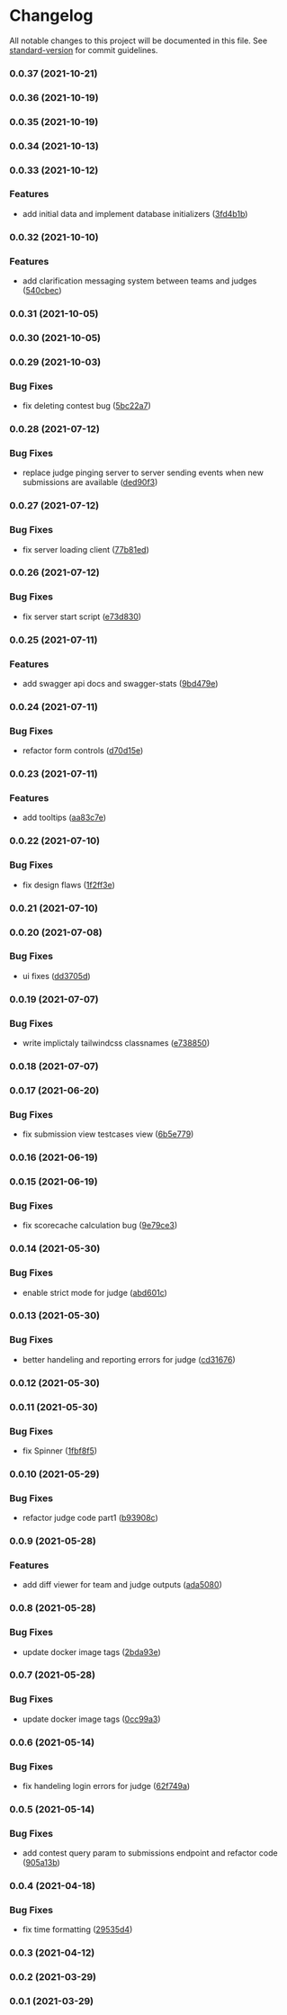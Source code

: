 # Changelog

All notable changes to this project will be documented in this file. See [standard-version](https://github.com/conventional-changelog/standard-version) for commit guidelines.

### 0.0.37 (2021-10-21)

### 0.0.36 (2021-10-19)

### 0.0.35 (2021-10-19)

### 0.0.34 (2021-10-13)

### 0.0.33 (2021-10-12)


### Features

* add initial data and implement database initializers ([3fd4b1b](https://github.com/TunJudge/tun-judge/commit/3fd4b1b9a2a508ac50b30a9719cacbcf7761f0f5))

### 0.0.32 (2021-10-10)


### Features

* add clarification messaging system between teams and judges ([540cbec](https://github.com/TunJudge/tun-judge/commit/540cbec3e02533476ce111354f1062f79d7ad28b))

### 0.0.31 (2021-10-05)

### 0.0.30 (2021-10-05)

### 0.0.29 (2021-10-03)


### Bug Fixes

* fix deleting contest bug ([5bc22a7](https://github.com/TunJudge/tun-judge/commit/5bc22a7303aa044770b0dee12d085105c3440dbf))

### 0.0.28 (2021-07-12)


### Bug Fixes

* replace judge pinging server to server sending events when new submissions are available ([ded90f3](https://github.com/TunJudge/tun-judge/commit/ded90f30a1356e35bd990eb0703aec8330d4f118))

### 0.0.27 (2021-07-12)


### Bug Fixes

* fix server loading client ([77b81ed](https://github.com/TunJudge/tun-judge/commit/77b81ed4ad610e9f654444cb22acbf5c49ded0a0))

### 0.0.26 (2021-07-12)


### Bug Fixes

* fix server start script ([e73d830](https://github.com/TunJudge/tun-judge/commit/e73d830f3bc47a60410f55a5766cd0b123e8e083))

### 0.0.25 (2021-07-11)


### Features

* add swagger api docs and swagger-stats ([9bd479e](https://github.com/TunJudge/tun-judge/commit/9bd479e228d86b4f78cf857ffbc151fdf3e1a5f2))

### 0.0.24 (2021-07-11)


### Bug Fixes

* refactor form controls ([d70d15e](https://github.com/TunJudge/tun-judge/commit/d70d15ef8eaae6cf8fcdd15aa741cb36aa221c9b))

### 0.0.23 (2021-07-11)


### Features

* add tooltips ([aa83c7e](https://github.com/TunJudge/tun-judge/commit/aa83c7eb3d628d710194bfaf21675c70f53a3e9e))

### 0.0.22 (2021-07-10)


### Bug Fixes

* fix design flaws ([1f2ff3e](https://github.com/TunJudge/tun-judge/commit/1f2ff3ee3179d5cda1e19cb478c8a24cdb337ff8))

### 0.0.21 (2021-07-10)

### 0.0.20 (2021-07-08)


### Bug Fixes

* ui fixes ([dd3705d](https://github.com/TunJudge/tun-judge/commit/dd3705d4a5e2011fd1a8add8c7a78762d9373da7))

### 0.0.19 (2021-07-07)


### Bug Fixes

* write implictaly tailwindcss classnames ([e738850](https://github.com/TunJudge/tun-judge/commit/e7388507ac97dbe49fa89f5614b3a6f83c1b3800))

### 0.0.18 (2021-07-07)

### 0.0.17 (2021-06-20)


### Bug Fixes

* fix submission view testcases view ([6b5e779](https://github.com/TunJudge/tun-judge/commit/6b5e779896192a2744b5f507b984005d4dd44d4e))

### 0.0.16 (2021-06-19)

### 0.0.15 (2021-06-19)


### Bug Fixes

* fix scorecache calculation bug ([9e79ce3](https://github.com/TunJudge/tun-judge/commit/9e79ce3053dca8f5016437e6030c85ec8992e5b1))

### 0.0.14 (2021-05-30)


### Bug Fixes

* enable strict mode for judge ([abd601c](https://github.com/TunJudge/tun-judge/commit/abd601c8ebdd2de0d6e433aca6cc6450749ed0e0))

### 0.0.13 (2021-05-30)


### Bug Fixes

* better handeling and reporting errors for judge ([cd31676](https://github.com/TunJudge/tun-judge/commit/cd31676f4bbf353fec1359cfde089ddbdc2cb500))

### 0.0.12 (2021-05-30)

### 0.0.11 (2021-05-30)


### Bug Fixes

* fix Spinner ([1fbf8f5](https://github.com/TunJudge/tun-judge/commit/1fbf8f5883e8f5f0d3ce2ac9103fb9efde5bf132))

### 0.0.10 (2021-05-29)


### Bug Fixes

* refactor judge code part1 ([b93908c](https://github.com/TunJudge/tun-judge/commit/b93908ccbc81252f8be193db14dcd61a42a88430))

### 0.0.9 (2021-05-28)


### Features

* add diff viewer for team and judge outputs ([ada5080](https://github.com/TunJudge/tun-judge/commit/ada5080d7eced38cd76a7cec2f73cf04cdeeb4fb))

### 0.0.8 (2021-05-28)


### Bug Fixes

* update docker image tags ([2bda93e](https://github.com/TunJudge/tun-judge/commit/2bda93e813a087751ec1977f98f70e6e1832b675))

### 0.0.7 (2021-05-28)


### Bug Fixes

* update docker image tags ([0cc99a3](https://github.com/TunJudge/tun-judge/commit/0cc99a398e8aa8c2874ac38b0e33d164e77e096f))

### 0.0.6 (2021-05-14)


### Bug Fixes

* fix handeling login errors for judge ([62f749a](https://github.com/TunJudge/tun-judge/commit/62f749a8498110c8895d8b5545ef4d0ecc348460))

### 0.0.5 (2021-05-14)


### Bug Fixes

* add contest query param to submissions endpoint and refactor code ([905a13b](https://github.com/TunJudge/tun-judge/commit/905a13bbfa0c68ffbcbf33242885fb829b7742ae))

### 0.0.4 (2021-04-18)


### Bug Fixes

* fix time formatting ([29535d4](https://github.com/TunJudge/tun-judge/commit/29535d4e9a8f1d1e1d2f6b8286e05f6fbfda3480))

### 0.0.3 (2021-04-12)

### 0.0.2 (2021-03-29)

### 0.0.1 (2021-03-29)
